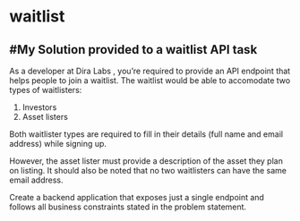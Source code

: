 # waitlist

#My Solution provided to a waitlist API task
--------------------------------------------

As a developer at Dira Labs , you’re required to provide an API endpoint that helps people to join a waitlist. The waitlist would be able to accomodate two types of waitlisters:

1. Investors
2. Asset listers

Both waitlister types are required to fill in their details (full name and email address) while signing up.

However, the asset lister must provide a description of the asset they plan on listing. It should also be noted that no two waitlisters can have the same email address.

Create a backend application that exposes just a single endpoint and follows all business constraints stated in the problem statement.
